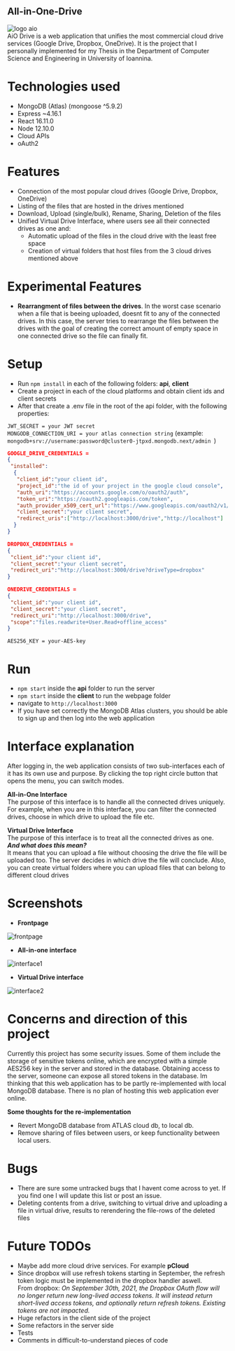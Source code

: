## All-in-One-Drive  
  
![logo aio](https://user-images.githubusercontent.com/10963096/124155177-dfd68d00-da9e-11eb-967b-514784f93abb.PNG)  
AiO Drive is a web application that unifies the most commercial cloud drive services (Google Drive, Dropbox, OneDrive). It is the project that I personally implemented for my Thesis in the Department of Computer Science and Engineering in University of Ioannina.    

# Technologies used 
* MongoDB (Atlas) (mongoose ^5.9.2)
* Express ~4.16.1
* React 16.11.0
* Node 12.10.0
* Cloud APIs
* oAuth2

# Features  
* Connection of the most popular cloud drives (Google Drive, Dropbox, OneDrive)
* Listing of the files that are hosted in the drives mentioned  
* Download, Upload (single/bulk), Rename, Sharing, Deletion of the files 
* Unified Virtual Drive Interface, where users see all their connected drives as one and:
  * Automatic upload of the files in the cloud drive with the least free space
  * Creation of virtual folders that host files from the 3 cloud drives mentioned above  
# Experimental Features  
* **Rearrangment of files between the drives**.  In the worst case scenario when a file that is beeing uploaded, doesnt fit to any of the connected drives. In this case, the server tries to rearrange the files between the drives with the goal of creating the correct amount of empty space in one connected drive so the file can finally fit.  
# Setup  
*  Run ```npm install``` in each of the following folders: **api**, **client**
*  Create a project in each of the cloud platforms and obtain client ids and client secrets
*  After that create a .env file in the root of the api folder, with the following properties:  
  
```JWT_SECRET = your JWT secret```  
```MONGODB_CONNECTION_URI = your atlas connection string```    (example: ```mongodb+srv://username:password@cluster0-jtpxd.mongodb.next/admin ```)  
```json
GOOGLE_DRIVE_CREDENTIALS =
{
 "installed": 
  {
   "client_id":"your client id",
   "project_id":"the id of your project in the google cloud console",
   "auth_uri":"https://accounts.google.com/o/oauth2/auth",
   "token_uri":"https://oauth2.googleapis.com/token",
   "auth_provider_x509_cert_url":"https://www.googleapis.com/oauth2/v1/certs",
   "client_secret":"your client secret",
   "redirect_uris":["http://localhost:3000/drive","http://localhost"]
  }
}
```

```json
DROPBOX_CREDENTIALS = 
{
 "client_id":"your client id", 
 "client_secret":"your client secret", 
 "redirect_uri":"http://localhost:3000/drive?driveType=dropbox"
}
```

```json
ONEDRIVE_CREDENTIALS = 
{
 "client_id":"your client id", 
 "client_secret":"your client secret", 
 "redirect_uri":"http://localhost:3000/drive", 
 "scope":"files.readwrite+User.Read+offline_access"
}
```
```AES256_KEY = your-AES-key ```  
# Run  
*  ```npm start``` inside the **api** folder to run the server  
*  ```npm start``` inside the **client** to run the webpage folder  
*  navigate to ```http://localhost:3000```  
*  If you have set correctly the MongoDB Atlas clusters, you should be able to sign up and then log into the web application  

# Interface explanation  
After logging in, the web application consists of two sub-interfaces each of it has its own use and purpose. By clicking the top right circle button that opens the menu, you can switch modes.  
  
**All-in-One Interface**  
The purpose of this interface is to handle all the connected drives uniquely. For example, when you are in this interface, you can filter the connected drives, choose in which drive to upload the file etc.  
  
**Virtual Drive Interface**    
The purpose of this interface is to treat all the connected drives as one.   
_**And what does this mean?**_  
It means that you can upload a file without choosing the drive the file will be uploaded too. The server decides in which drive the file will conclude. Also, you can create virtual folders where you can upload files that can belong to different cloud drives  
# Screenshots  
  
* **Frontpage**  
  
![frontpage](https://user-images.githubusercontent.com/10963096/124174010-81b4a480-dab4-11eb-8261-1412a0a8f77a.PNG)

* **All-in-one interface**  
  
![interface1](https://user-images.githubusercontent.com/10963096/124173483-c25fee00-dab3-11eb-9144-da2e2a06c43f.PNG)  
  
* **Virtual Drive interface**  
  
![interface2](https://user-images.githubusercontent.com/10963096/124173896-5af66e00-dab4-11eb-8c98-8813e68ba3f1.PNG)  

# Concerns and direction of this project  
Currently this project has some security issues. Some of them include the storage of sensitive tokens online, which are encrypted with a simple AES256 key in the server and stored in the database. Obtaining access to the server, someone can expose all stored tokens in the database.  Im thinking that this web application has to be partly re-implemented with local MongoDB database. There is no plan of hosting this web application ever online.  

**Some thoughts for the re-implementation**  
* Revert MongoDB database from ATLAS cloud db, to local db.  
* Remove sharing of files between users, or keep functionality between local users.  

# Bugs
* There are sure some untracked bugs that I havent come across to yet. If you find one I will update this list or post an issue.  
* Deleting contents from a drive, switching to virtual drive and uploading a file in virtual drive, results to rerendering the file-rows of the deleted files  

# Future TODOs  
* Maybe add more cloud drive services. For example **pCloud**  
* Since dropbox will use refresh tokens starting in September, the refresh token logic must be implemented in the dropbox handler aswell.  
From dropbox: _On September 30th, 2021, the Dropbox OAuth flow will no longer return new long-lived access tokens. It will instead return short-lived access tokens, and optionally return refresh tokens. Existing tokens are not impacted._  
* Huge refactors in the client side of the project  
* Some refactors in the server side  
* Tests  
* Comments in difficult-to-understand pieces of code  





  
